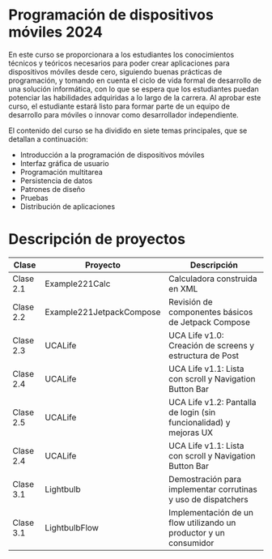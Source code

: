 # Programación de dispositivos móviles 2024
En este curso se proporcionara a los estudiantes los conocimientos técnicos y teóricos necesarios para poder crear aplicaciones para dispositivos móviles desde cero, siguiendo buenas prácticas de programación, y tomando en cuenta el ciclo de vida formal de desarrollo de una solución informática, con lo que se espera que los estudiantes puedan potenciar las habilidades adquiridas a lo largo de la carrera. Al aprobar este curso, el estudiante estará listo para formar parte de un equipo de desarrollo para móviles o innovar como desarrollador independiente.

El contenido del curso se ha dividido en siete temas principales, que se detallan a continuación: 
* Introducción a la programación de dispositivos móviles
* Interfaz gráfica de usuario
* Programación multitarea
* Persistencia de datos
* Patrones de diseño
* Pruebas
* Distribución de aplicaciones

# Descripción de proyectos
| Clase | Proyecto | Descripción |
|----------|----------|----------|
| Clase 2.1 | Example221Calc    | Calculadora construida en XML   |
| Clase 2.2 | Example221JetpackCompose    | Revisión de componentes básicos de Jetpack Compose   |
| Clase 2.3 | UCALife    | UCA Life v1.0: Creación de screens y estructura de Post   |
| Clase 2.4 | UCALife    | UCA Life v1.1: Lista con scroll y Navigation Button Bar   |
| Clase 2.5 | UCALife    | UCA Life v1.2: Pantalla de login (sin funcionalidad) y mejoras UX   |
| Clase 2.4 | UCALife    | UCA Life v1.1: Lista con scroll y Navigation Button Bar   |
| Clase 3.1 | Lightbulb    | Demostración para implementar corrutinas y uso de dispatchers   |
| Clase 3.1 | LightbulbFlow    | Implementación de un flow utilizando un productor y un consumidor   |